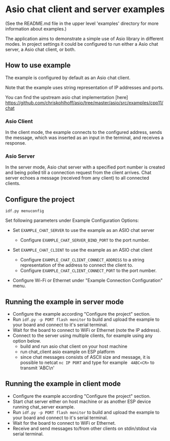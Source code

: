 
# Asio chat client and server examples

(See the README.md file in the upper level 'examples' directory for more information about examples.)

The application aims to demonstrate a simple use of Asio library in different modes.
In project settings it could be configured to run either a Asio chat server, a Asio chat client, or both.

## How to use example

The example is configured by default as an Asio chat client.

Note that the example uses string representation of IP addresses and ports.

You can find the upstream asio chat implementation [here] https://github.com/chriskohlhoff/asio/tree/master/asio/src/examples/cpp11/chat

### Asio Client

In the client mode, the example connects to the configured address, sends the message, which was inserted as an input in the terminal, and receives a response.

### Asio Server

In the server mode, Asio chat server with a specified port number is created and being polled till a connection request from the client arrives.
Chat server echoes a message (received from any client) to all connected clients.

## Configure the project

```
idf.py menuconfig
```

Set following parameters under Example Configuration Options:

* Set `EXAMPLE_CHAT_SERVER` to use the example as an ASIO chat server
    * Configure `EXAMPLE_CHAT_SERVER_BIND_PORT` to the port number.

* Set `EXAMPLE_CHAT_CLIENT` to use the example as an ASIO chat client
    * Configure `EXAMPLE_CHAT_CLIENT_CONNECT_ADDRESS` to a string representation of the address to connect the client to.
    * Configure `EXAMPLE_CHAT_CLIENT_CONNECT_PORT` to the port number.

* Configure Wi-Fi or Ethernet under "Example Connection Configuration" menu.

## Running the example in server mode

- Configure the example according "Configure the project" section.
- Run `idf.py -p PORT flash monitor` to build and upload the example to your board and connect to it's serial terminal.
- Wait for the board to connect to WiFi or Ethernet (note the IP address).
- Connect to the server using multiple clients, for example using any option below.
    - build and run asio chat client on your host machine
    - run chat_client asio example on ESP platform
    - since chat messages consists of ASCII size and message, it is possible to 
        netcat `nc IP PORT` and type for example ` 4ABC<CR>` to transmit 'ABC\n'

## Running the example in client mode

- Configure the example according "Configure the project" section.
- Start chat server either on host machine or as another ESP device running chat_server example.
- Run `idf.py -p PORT flash monitor` to build and upload the example to your board and connect to it's serial terminal.
- Wait for the board to connect to WiFi or Ethernet.
- Receive and send messages to/from other clients on stdin/stdout via serial terminal.


